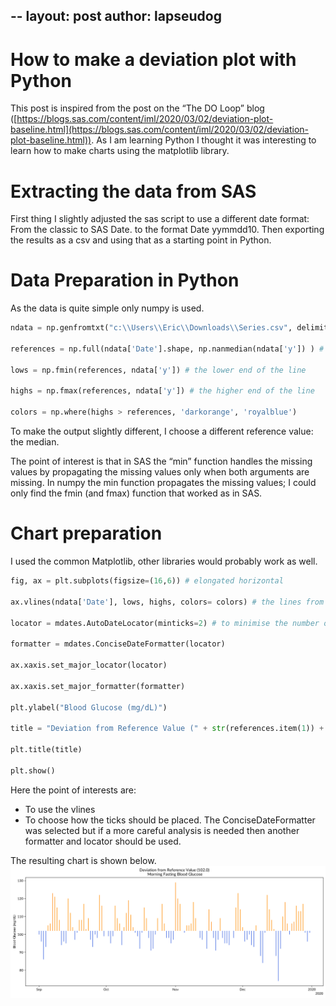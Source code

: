 --
layout: post
author: lapseudog
---

# How to make a deviation plot with Python
This post is inspired from the post on the “The DO Loop” blog ([https://blogs.sas.com/content/iml/2020/03/02/deviation-plot-baseline.html](https://blogs.sas.com/content/iml/2020/03/02/deviation-plot-baseline.html)). As I am learning Python I thought it was interesting to learn how to make charts using the matplotlib library.


# Extracting the data from SAS
First thing I slightly adjusted the sas script to use a different date format: From the classic to SAS Date. to the format Date yymmdd10. Then exporting the results as a csv and using that as a starting point in Python.


# Data Preparation in Python 
As the data is quite simple only numpy is used.
```python
ndata = np.genfromtxt("c:\\Users\\Eric\\Downloads\\Series.csv", delimiter=",", dtype=['datetime64[s]', 'float64'], names=['Date', 'y'], skip_header = 1 )

references = np.full(ndata['Date'].shape, np.nanmedian(ndata['y']) ) # set a reference point as the median 

lows = np.fmin(references, ndata['y']) # the lower end of the line

highs = np.fmax(references, ndata['y']) # the higher end of the line

colors = np.where(highs > references, 'darkorange', 'royalblue') 
```

To make the output slightly different, I choose a different reference value: the median.

The point of interest is that in SAS the “min” function handles the missing values by propagating the missing values only when both arguments are missing. In numpy the min function propagates the missing values; I could only find the fmin (and fmax) function that worked as in SAS. 

# Chart preparation
I used the common Matplotlib, other libraries would probably work as well. 
```python
fig, ax = plt.subplots(figsize=(16,6)) # elongated horizontal

ax.vlines(ndata['Date'], lows, highs, colors= colors) # the lines from low to high , with a specific color

locator = mdates.AutoDateLocator(minticks=2) # to minimise the number of ticks marks

formatter = mdates.ConciseDateFormatter(locator)

ax.xaxis.set_major_locator(locator)

ax.xaxis.set_major_formatter(formatter)

plt.ylabel("Blood Glucose (mg/dL)") 

title = "Deviation from Reference Value (" + str(references.item(1)) + ")\n Morning Fasting Blood Glucose"

plt.title(title)

plt.show()
```

Here the point of interests are:

*   To use the vlines
*   To choose how the ticks should be placed. The ConciseDateFormatter was selected but if a more careful analysis is needed then another formatter and locator should be used. 

The resulting chart is shown below.
![deviation plot](/assets/deviation-plot-01.png)

